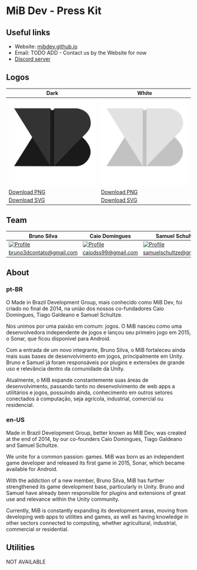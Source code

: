 # MiB Dev - Press Kit

## Useful links

- Website: [mibdev.github.io](https://mibdev.github.io/?utm_source=github&utm_medium=press-kit&utm_campaign=press-kit)
- Email: TODO ADD - Contact us by the Website for now
- [Discord server](https://discord.gg/m3q75kU)

## Logos

Dark | White
---- | -----
![Logo Dark](./logos/MiB%20-%20Classic%20Logo.png) | ![Logo White](./logos/MiB%20-%20White%20Logo.png)
[Download PNG](./logos/MiB%20-%20Classic%20Logo.png) | [Download PNG](./logos/MiB%20-%20White%20Logo.png)
[Download SVG](./logos/MiB%20-%20Classic%20Logo.svg) | [Download SVG](./logos/MiB%20-%20White%20Logo.svg)

## Team

Bruno Silva | Caio Domingues | Samuel Schultze | Gabriel de Jesus
----------- | -------------- | --------------- | ----------------
[![Profile](https://github.com/BrunoS3D.png?size=200)](https://github.com/BrunoS3D) | [![Profile](https://github.com/caiodomingues.png?size=200)](https://github.com/caiodomingues) | [![Profile](https://github.com/mukaschultze.png?size=200)](https://github.com/mukaschultze) | [![Profile](https://github.com/gabrieldejesus.png?size=200)](https://github.com/gabrieldejesus)
bruno3dcontato@gmail.com | caiodss99@gmail.com | samuelschultze@gmail.com | hey@gabrieldejesus.dev

## About

### pt-BR
O Made in Brazil Development Group, mais conhecido como MiB Dev, foi criado no final de 2014, na união dos nossos co-fundadores Caio Domingues, Tiago Galdeano e Samuel Schultze.

Nos unimos por uma paixão em comum: jogos. O MiB nasceu como uma desenvolvedora independente de jogos e lançou seu primeiro jogo em 2015, o Sonar, que ficou disponível para Android.

Com a entrada de um novo integrante, Bruno Silva, o MiB fortaleceu ainda mais suas bases de desenvolvimento em jogos, principalmente em Unity. Bruno e Samuel já foram responsáveis por plugins e extensões de grande uso e relevância dentro da comunidade da Unity.

Atualmente, o MiB expande constantemente suas áreas de desenvolvimento, passando tanto no desenvolvimento de web apps a utilitários e jogos, possuindo ainda, conhecimento em outros setores conectados à computação, seja agrícola, industrial, comercial ou residencial.

### en-US
Made in Brazil Development Group, better known as MiB Dev, was created at the end of 2014, by our co-founders Caio Domingues, Tiago Galdeano and Samuel Schultze.

We unite for a common passion: games. MiB was born as an independent game developer and released its first game in 2015, Sonar, which became available for Android.

With the addiction of a new member, Bruno Silva, MiB has further strengthened its game development base, particularly in Unity. Bruno and Samuel have already been responsible for plugins and extensions of great use and relevance within the Unity community.

Currently, MiB is constantly expanding its development areas, moving from developing web apps to utilities and games, as well as having knowledge in other sectors connected to computing, whether agricultural, industrial, commercial or residential.

## Utilities
NOT AVAILABLE
